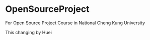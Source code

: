 OpenSourceProject
=================

For Open Source Project Course in National Cheng Kung University

This changing by Huei